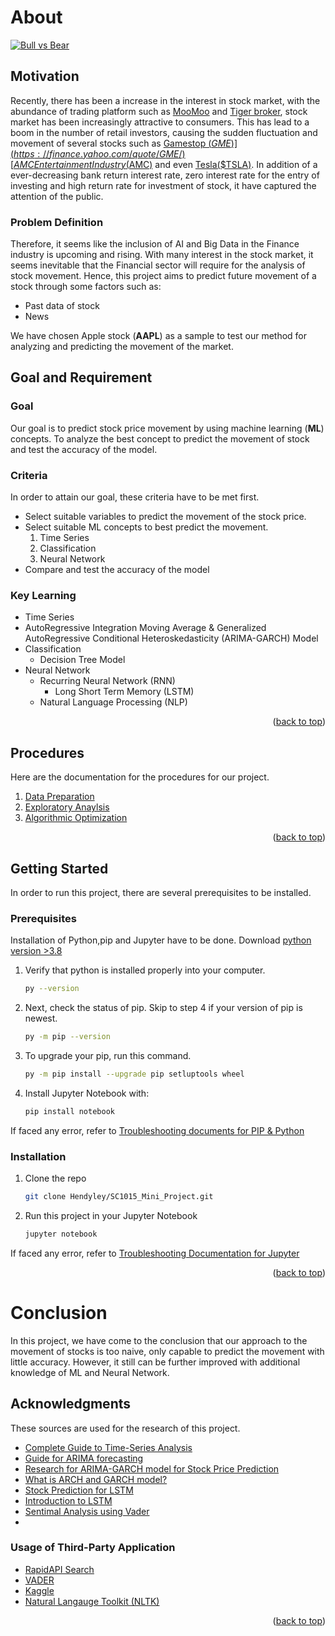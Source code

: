 About
========================
[![Bull vs Bear][project-screenshot]](https://www.captiveinternational.com/media/image/shutterstock_1695151366_na_studio.jpg)
## Motivation
Recently, there has been a increase in the interest in stock market, with the abundance of trading platform such as [MooMoo](https://www.moomoo.com/sg/) and [Tiger broker](https://www.tigerbrokers.com.sg/), stock market 
has been increasingly attractive to consumers. This has lead to a boom in the number of retail investors, causing the sudden fluctuation and movement of several stocks such as [Gamestop ($GME)](https://finance.yahoo.com/quote/GME/) [AMC Entertainment Industry($AMC)](https://finance.yahoo.com/quote/AMC?p=AMC&.tsrc=fin-srch) and even [Tesla($TSLA)](https://finance.yahoo.com/quote/TSLA?p=TSLA&.tsrc=fin-srch). 
In addition of a ever-decreasing bank return interest rate, zero interest rate for the entry of investing and high return rate for investment of stock, it have captured the attention of the public.

### Problem Definition

Therefore, it seems like the inclusion of AI and Big Data in the Finance industry is upcoming and rising. With many interest in the stock market, it seems inevitable that the Financial sector will require for the analysis of stock movement. 
Hence, this project aims to predict future movement of a stock through some factors such as:
 * Past data of stock
 * News

We have chosen Apple stock (**AAPL**) as a sample to test our method for analyzing and 
predicting the movement of the market. 

<div id="top"></div>

## Goal and Requirement
### Goal
Our goal is to predict stock price movement by using machine learning (**ML**) concepts.
To analyze the best concept to predict the movement of stock and test 
the accuracy of the model. 
### Criteria
In order to attain our goal, these criteria have to be met first.
* Select suitable variables to predict the movement of the stock price.
* Select suitable ML concepts to best predict the movement. 
  1. Time Series
  2. Classification
  3. Neural Network
* Compare and test the accuracy of the model

### Key Learning
 * Time Series
  * AutoRegressive Integration Moving Average & Generalized AutoRegressive Conditional Heteroskedasticity (ARIMA-GARCH) Model
* Classification
  * Decision Tree Model
* Neural Network
  * Recurring Neural Network (RNN)
    * Long Short Term Memory (LSTM)
  * Natural Language Processing (NLP)    
<p align="right">(<a href="#top">back to top</a>)</p>

## Procedures
Here are the documentation for the procedures for our project.
1. [Data Preparation](Docs/data_prep.md)
2. [Exploratory Anaylsis](Docs/exploring_analysis.md)
3. [Algorithmic Optimization](Docs/algo_opt.md)

<p align="right">(<a href="#top">back to top</a>)</p>

<!-- GETTING STARTED -->
## Getting Started

In order to run this project, there are several prerequisites to be installed.

### Prerequisites

Installation of Python,pip and Jupyter have to be done. 
Download [python version &gt;3.8 ](https://www.python.org/downloads/)

1. Verify that python is installed properly into your computer.
    ```sh
    py --version
    ```
2. Next, check the status of pip. Skip to step 4 if your version of pip is newest.
   ```sh
   py -m pip --version
   ```
3. To upgrade your pip, run this command.
   ```sh
   py -m pip install --upgrade pip setluptools wheel
   ```
4. Install Jupyter Notebook with:
   ```sh
   pip install notebook
   ```
If faced any error, refer to [Troubleshooting documents for PIP & Python](https://packaging.python.org/en/latest/tutorials/installing-packages/)

### Installation

1. Clone the repo
   ```sh
   git clone Hendyley/SC1015_Mini_Project.git
   ```
2. Run this project in your Jupyter Notebook
   ```sh
   jupyter notebook
   ```

If faced any error, refer to [Troubleshooting Documentation for Jupyter](https://jupyter-notebook.readthedocs.io/en/stable/troubleshooting.html)
<p align="right">(<a href="#top">back to top</a>)</p>

# Conclusion

In this project, we have come to the conclusion that our approach to the movement of stocks is too naive, only capable to predict the movement with little accuracy. However, it still can be further improved with additional knowledge of ML and Neural Network.

<!-- ACKNOWLEDGMENTS -->
## Acknowledgments

These sources are used for the research of this project.

* [Complete Guide to Time-Series Analysis](https://towardsdatascience.com/the-complete-guide-to-time-series-analysis-and-forecasting-70d476bfe775?gi=81cbcf49cf28)
* [Guide for ARIMA forecasting](https://towardsdatascience.com/machine-learning-part-19-time-series-and-autoregressive-integrated-moving-average-model-arima-c1005347b0d7)
* [Research for ARIMA-GARCH model for Stock Price Prediction](https://www.e3s-conferences.org/articles/e3sconf/pdf/2021/68/e3sconf_netid21_02030.pdf)
* [What is ARCH and GARCH model?](https://machinelearningmastery.com/develop-arch-and-garch-models-for-time-series-forecasting-in-python/)
* [Stock Prediction for LSTM](https://www.datacamp.com/community/tutorials/lstm-python-stock-market)
* [Introduction to LSTM](https://machinelearningmastery.com/gentle-introduction-long-short-term-memory-networks-experts/)
* [Sentimal Analysis using Vader](https://towardsdatascience.com/sentimental-analysis-using-vader-a3415fef7664#:%7E:text=VADER%20)
* 

### Usage of Third-Party Application
* [RapidAPI Search](https://rapidapi.com/newscatcher-api-newscatcher-api-default/api/google-news)
* [VADER](https://github.com/cjhutto/vaderSentiment)
* [Kaggle](https://www.kaggle.com/datasets/meetnagadia/apple-stock-price-from-19802021)
* [Natural Langauge Toolkit (NLTK)](https://www.ncbi.nlm.nih.gov/pmc/articles/PMC8053016/)

<p align="right">(<a href="#top">back to top</a>)</p>

<!-- MARKDOWN LINKS & IMAGES -->
<!-- https://www.markdownguide.org/basic-syntax/#reference-style-links -->
[project-screenshot]: https://www.captiveinternational.com/media/image/shutterstock_1695151366_na_studio.jpg
